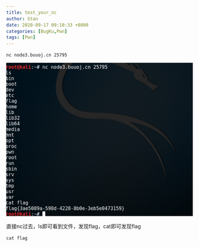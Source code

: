 ```yaml
---
title: test_your_nc
author: Stan
date: 2020-09-17 09:10:33 +0800
categories: [BugKu,Pwn]
tags: [Pwn]
---
```

```
nc node3.buuoj.cn 25795
```

![2020-09-17_13-42-26](../assets/img/posts/2020-09-17_13-42-26.png)

直接nc过去，ls即可看到文件，发现flag，cat即可发现flag

```
cat flag
```

